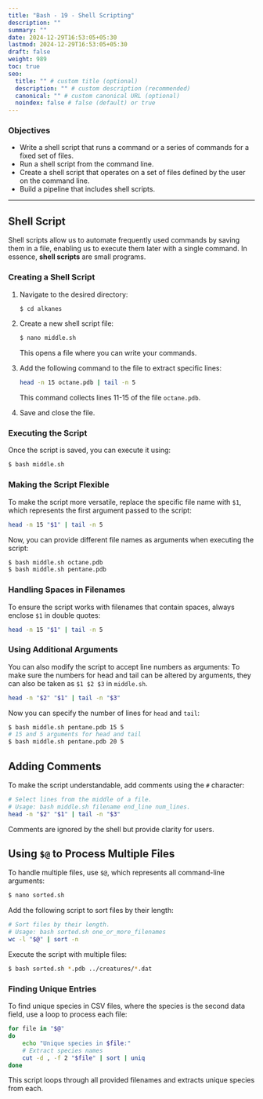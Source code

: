 ```yaml
---
title: "Bash - 19 - Shell Scripting"
description: ""
summary: ""
date: 2024-12-29T16:53:05+05:30
lastmod: 2024-12-29T16:53:05+05:30
draft: false
weight: 989
toc: true
seo:
  title: "" # custom title (optional)
  description: "" # custom description (recommended)
  canonical: "" # custom canonical URL (optional)
  noindex: false # false (default) or true
---
```



### Objectives
- Write a shell script that runs a command or a series of commands for a fixed set of files.
- Run a shell script from the command line.
- Create a shell script that operates on a set of files defined by the user on the command line.
- Build a pipeline that includes shell scripts.

---

## Shell Script

Shell scripts allow us to automate frequently used commands by saving them in a file, enabling us to execute them later with a single command. In essence, **shell scripts** are small programs.

### Creating a Shell Script
1. Navigate to the desired directory:
   ```bash {frame="none"}
   $ cd alkanes
   ```
2. Create a new shell script file:
   ```bash {frame="none"}
   $ nano middle.sh
   ```
   This opens a file where you can write your commands.

3. Add the following command to the file to extract specific lines:
   ```bash {frame="none"}
   head -n 15 octane.pdb | tail -n 5
   ```
   This command collects lines 11-15 of the file `octane.pdb`.

4. Save and close the file.

### Executing the Script
Once the script is saved, you can execute it using:
```bash {frame="none"}
$ bash middle.sh
```

### Making the Script Flexible
To make the script more versatile, replace the specific file name with `$1`, which represents the first argument passed to the script:
```bash {frame="none"}
head -n 15 "$1" | tail -n 5
```
Now, you can provide different file names as arguments when executing the script:
```bash {frame="none"}
$ bash middle.sh octane.pdb
$ bash middle.sh pentane.pdb
```

### Handling Spaces in Filenames
To ensure the script works with filenames that contain spaces, always enclose `$1` in double quotes:
```bash {frame="none"}
head -n 15 "$1" | tail -n 5
```

### Using Additional Arguments
You can also modify the script to accept line numbers as arguments:
To make sure the numbers for head and tail can be altered by arguments, they can also be taken as `$1 $2 $3` in `middle.sh`.


```bash {frame="none"}
head -n "$2" "$1" | tail -n "$3"
```
Now you can specify the number of lines for `head` and `tail`:
```bash {frame="none"}
$ bash middle.sh pentane.pdb 15 5
# 15 and 5 arguments for head and tail
$ bash middle.sh pentane.pdb 20 5
```

## Adding Comments
To make the script understandable, add comments using the `#` character:
```bash {frame="none"}
# Select lines from the middle of a file.
# Usage: bash middle.sh filename end_line num_lines.
head -n "$2" "$1" | tail -n "$3"
```
Comments are ignored by the shell but provide clarity for users.

## Using `$@` to Process Multiple Files
To handle multiple files, use `$@`, which represents all command-line arguments:
```bash {frame="none"}
$ nano sorted.sh
```
Add the following script to sort files by their length:
```bash {frame="none"}
# Sort files by their length.
# Usage: bash sorted.sh one_or_more_filenames
wc -l "$@" | sort -n
```
Execute the script with multiple files:
```bash {frame="none"}
$ bash sorted.sh *.pdb ../creatures/*.dat
```

### Finding Unique Entries
To find unique species in CSV files, where the species is the second data field, use a loop to process each file:
```bash {frame="none"}
for file in "$@"
do
    echo "Unique species in $file:"
    # Extract species names
    cut -d , -f 2 "$file" | sort | uniq
done
```
This script loops through all provided filenames and extracts unique species from each.

